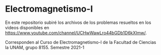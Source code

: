 # Electromagnetismo-I
En este repositorio subiré los archivos de los problemas resueltos en los videos disponibles en https://www.youtube.com/channel/UCHwWawLro44bGDb1D6kXImw/. 

Corresponden al Curso de Electromagnetismo-I de la Facultad de Ciencias la UNAM, grupo 8155. Semestre 2021-1

